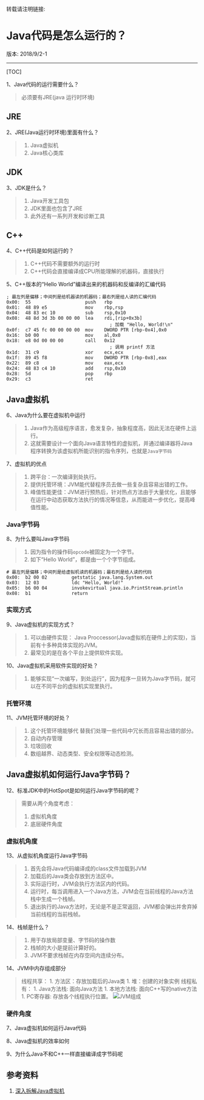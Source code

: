 转载请注明链接:

# Java代码是怎么运行的？
版本: 2018/9/2-1

---

[TOC]

1、Java代码的运行需要什么？
> 必须要有JRE(java 运行时环境)

## JRE

2、JRE(Java运行时环境)里面有什么？
> 1. Java虚拟机
> 1. Java核心类库

## JDK

3、JDK是什么？
> 1. Java开发工具包
> 1. JDK里面也包含了JRE
> 1. 此外还有一系列开发和诊断工具

## C++
4、C++代码是如何运行的？
> 1. C++代码不需要额外的运行时
> 1. C++代码会直接编译成CPU所能理解的机器码，直接执行

5、C++版本的“Hello World”编译出来的机器码和反编译的汇编代码
```
; 最左列是偏移；中间列是给机器读的机器码；最右列是给人读的汇编代码
0x00:  55                    push   rbp
0x01:  48 89 e5              mov    rbp,rsp
0x04:  48 83 ec 10           sub    rsp,0x10
0x08:  48 8d 3d 3b 00 00 00  lea    rdi,[rip+0x3b]
                                      ; 加载 "Hello, World!\n"
0x0f:  c7 45 fc 00 00 00 00  mov    DWORD PTR [rbp-0x4],0x0
0x16:  b0 00                 mov    al,0x0
0x18:  e8 0d 00 00 00        call   0x12
                                      ; 调用 printf 方法
0x1d:  31 c9                 xor    ecx,ecx
0x1f:  89 45 f8              mov    DWORD PTR [rbp-0x8],eax
0x22:  89 c8                 mov    eax,ecx
0x24:  48 83 c4 10           add    rsp,0x10
0x28:  5d                    pop    rbp
0x29:  c3                    ret
```

## Java虚拟机

6、Java为什么要在虚拟机中运行
> 1. Java作为高级程序语言，愈发复杂，抽象程度高，因此无法在硬件上运行。
> 1. 这就需要设计一个面向Java语言特性的虚拟机，并通过编译器将Java程序转换为该虚拟机所能识别的指令序列，也就是`Java字节码`

7、虚拟机的优点
> 1. 跨平台：一次编译到处执行。
> 1. 提供托管环境：JVM能代替程序员去做一些复杂且容易出错的工作。
> 1. 峰值性能更佳：JVM进行预热后，针对热点方法由于大量优化，且能够在运行中动态获取方法执行的情况等信息，从而能进一步优化，提高峰值性能。

### Java字节码

8、为什么要叫Java字节码
> 1. 因为指令的操作码`opcode`被固定为一个字节。
> 1. 如下“Hello World”，都是由一个个字节组成。
```
# 最左列是偏移；中间列是给虚拟机读的机器码；最右列是给人读的代码
0x00:  b2 00 02         getstatic java.lang.System.out
0x03:  12 03            ldc "Hello, World!"
0x05:  b6 00 04         invokevirtual java.io.PrintStream.println
0x08:  b1               return
```

### 实现方式

9、Java虚拟机的实现方式？
> 1. 可以由硬件实现： Java Proccessor(Java虚拟机在硬件上的实现)，当前有十多种具体实现的JVM。
> 1. 最常见的是在各个平台上提供软件实现。

10、Java虚拟机采用软件实现的好处？
> 1. 能够实现“一次编写，到处运行”，因为程序一旦转为Java字节码，就可以在不同平台的虚拟机实现里执行。

### 托管环境

11、JVM托管环境的好处？
> 1. 这个托管环境能够代 替我们处理一些代码中冗长而且容易出错的部分。
> 1. 自动内存管理
> 1. 垃圾回收
> 1. 数组越界、动态类型、安全权限等动态检测。

## Java虚拟机如何运行Java字节码？

12、标准JDK中的HotSpot是如何运行Java字节码的呢？
> 需要从两个角度考虑：
> 1. 虚拟机角度
> 1. 底层硬件角度

### 虚拟机角度
13、从虚拟机角度运行Java字节码
> 1. 首先会将Java代码编译成的class文件加载到JVM
> 1. 加载后的Java类会存放到方法区中。
> 1. 实际运行时，JVM会执行方法区内的代码。
> 1. 运行时，每当调用进入一个Java方法，JVM会在当前线程的Java方法栈中生成一个栈帧。
> 1. 退出执行的Java方法时，无论是不是正常返回，JVM都会弹出并舍弃掉当前线程的当前栈帧。

14、栈帧是什么？
> 1. 用于存放局部变量、字节码的操作数
> 1. 栈帧的大小是提前计算好的。
> 1. JVM不要求栈帧在内存空间内连续分布。

14、JVM中内存组成部分
> 线程共享：
>     1. 方法区：存放加载后的Java类
>     1. 堆：创建的对象实例
> 线程私有：
>     1. Java方法栈: 面向Java方法
>     1. 本地方法栈: 面向C++写的native方法
>     1. PC寄存器: 存放各个线程执行位置。
![JVM组成](https://static001.geekbang.org/resource/image/ab/77/ab5c3523af08e0bf2f689c1d6033ef77.png)

### 硬件角度

7、Java虚拟机如何运行Java代码

8、Java虚拟机的效率如何

9、为什么Java不和C++一样直接编译成字节码呢

## 参考资料
1. [深入拆解Java虚拟机](https://time.geekbang.org/column/108)
